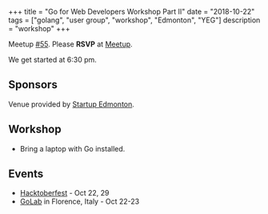 +++
title = "Go for Web Developers Workshop Part II"
date = "2018-10-22"
tags = ["golang", "user group", "workshop", "Edmonton", "YEG"]
description = "workshop"
+++

Meetup [#55](https://github.com/edmontongo/presentations/issues/90). Please **RSVP** at [Meetup](https://www.meetup.com/startupedmonton/events/bclwwpyxnbdc/).

We get started at 6:30 pm.

## Sponsors

Venue provided by [Startup Edmonton](https://www.startupedmonton.com/).

## Workshop

* Bring a laptop with Go installed.

## Events

* [Hacktoberfest](https://hacktoberfestyeg.com/) - Oct 22, 29
* [GoLab](https://golab.io/) in Florence, Italy - Oct 22-23 



